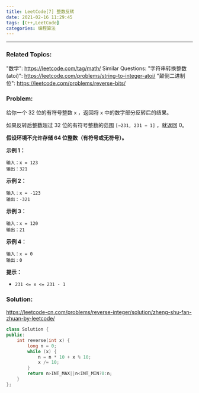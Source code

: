 ```yaml
---
title: LeetCode[7] 整数反转
date: 2021-02-16 11:29:45
tags: [C++,LeetCode]
categories: 编程算法
---
```


------

### Related Topics:

"数学": https://leetcode.com/tag/math/ Similar Questions: "字符串转换整数 (atoi)": https://leetcode.com/problems/string-to-integer-atoi/ "颠倒二进制位": https://leetcode.com/problems/reverse-bits/

### Problem:

给你一个 32 位的有符号整数 `x` ，返回将 `x` 中的数字部分反转后的结果。

如果反转后整数超过 32 位的有符号整数的范围 `[−231, 231 − 1]` ，就返回 0。

**假设环境不允许存储 64 位整数（有符号或无符号）。**

**示例 1：**

```
输入：x = 123
输出：321
```

**示例 2：**

```
输入：x = -123
输出：-321
```

**示例 3：**

```
输入：x = 120
输出：21
```

**示例 4：**

```
输入：x = 0
输出：0
```

**提示：**

- `231 <= x <= 231 - 1`

### Solution:

https://leetcode-cn.com/problems/reverse-integer/solution/zheng-shu-fan-zhuan-by-leetcode/

```cpp
class Solution {
public:
    int reverse(int x) {
        long n = 0;
        while (x) {
            n = n * 10 + x % 10;
            x /= 10;
        }
        return n>INT_MAX||n<INT_MIN?0:n;
    }
};
```
